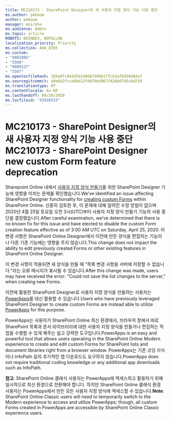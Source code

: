 ```yaml
---
title: MC210173 - SharePoint Designer의 새 사용자 지정 양식 기능 사용 중단
ms.author: pebaum
author: pebaum
manager: mnirkhe
ms.audience: Admin
ms.topic: article
ROBOTS: NOINDEX, NOFOLLOW
localization_priority: Priority
ms.collection: Adm_O365
ms.custom:
- "9002886"
- "5508"
- "9000127"
- "5507"
ms.openlocfilehash: 185e8fc94345b240667490b1ffc63af8459d8daf
ms.sourcegitcommit: a9e6b2fcce8bd12fd079ed967f426b67d5c6d239
ms.translationtype: HT
ms.contentlocale: ko-KR
ms.lasthandoff: 04/28/2020
ms.locfileid: "43928533"
---
```

# <a name="mc210173---sharepoint-designer-new-custom-form-feature-deprecation"></a><span data-ttu-id="0263d-102">MC210173 - SharePoint Designer의 새 사용자 지정 양식 기능 사용 중단</span><span class="sxs-lookup"><span data-stu-id="0263d-102">MC210173 - SharePoint Designer new custom Form feature deprecation</span></span>

<span data-ttu-id="0263d-103">Sharepoint Online 내에서 [사용자 지정 양식 만들기](https://support.microsoft.com/en-us/office/create-a-custom-list-form-using-sharepoint-designer-917d8fdb-ee00-4441-adb3-a94612d1d105?ui=en-us&rs=en-us&ad=us#bm2)를 위한 SharePoint Designer 기능에 영향을 미치는 문제를 확인했습니다.</span><span class="sxs-lookup"><span data-stu-id="0263d-103">We’ve identified an issue affecting SharePoint Designer functionality for [creating custom Forms](https://support.microsoft.com/en-us/office/create-a-custom-list-form-using-sharepoint-designer-917d8fdb-ee00-4441-adb3-a94612d1d105?ui=en-us&rs=en-us&ad=us#bm2) within SharePoint Online.</span></span> <span data-ttu-id="0263d-104">신중히 검토한 후, 이 문제에 대해 알려진 수정 방법이 없으며 2020년 4월 25일 토요일 오전 3시(UTC)부터 사용자 지정 양식 만들기 기능의 사용 중단을 결정했습니다.</span><span class="sxs-lookup"><span data-stu-id="0263d-104">After careful examination, we’ve determined that there is no known fix for this issue and have elected to disable the custom Form creation feature effective as of 3:00 AM UTC on Saturday, April 25, 2020.</span></span> <span data-ttu-id="0263d-105">이 변경 사항은 SharePoint Online Designer에서 이전에 만든 양식을 편집하는 기능이나 다른 기존 기능에는 영향을 주지 않습니다.</span><span class="sxs-lookup"><span data-stu-id="0263d-105">This change does not impact the ability to edit previously created Forms or other existing features in SharePoint Online Designer.</span></span>

<span data-ttu-id="0263d-106">이 변경 사항이 적용되면 새 양식을 만들 때 "목록 변경 사항을 서버에 저장할 수 없습니다."라는 오류 메시지가 표시될 수 있습니다.</span><span class="sxs-lookup"><span data-stu-id="0263d-106">After this change was made, users may have received the error: "Could not save the list changes to the server," when creating new Forms.</span></span>

<span data-ttu-id="0263d-107">이전에 활용한 SharePoint Designer로 사용자 지정 양식을 만들려는 사용자는 [PowerApps](https://docs.microsoft.com/powerapps/maker/canvas-apps/customize-list-form)를 대신 활용할 수 있습니다.</span><span class="sxs-lookup"><span data-stu-id="0263d-107">Users who have previously leveraged SharePoint Designer to create custom Forms are instead able to utilize [PowerApps](https://docs.microsoft.com/powerapps/maker/canvas-apps/customize-list-form) for this purpose.</span></span>

<span data-ttu-id="0263d-108">PowerApps는 사용자가 SharePoint Online 최신 환경에서, 브라우저 창에서 바로 SharePoint 목록과 문서 라이브러리에 대한 사용자 지정 양식을 만들거나 편집하는 작업을 수행할 수 있게 해주는 쉽고 강력한 도구입니다.</span><span class="sxs-lookup"><span data-stu-id="0263d-108">PowerApps is an easy and powerful tool that allows users operating in the SharePoint Online Modern experience to create and edit custom Forms for SharePoint lists and document libraries right from a browser window.</span></span> <span data-ttu-id="0263d-109">PowerApps는 기존 코딩 지식이나 InfoPath 등의 추가적인 앱 다운로드도 요구하지 않습니다.</span><span class="sxs-lookup"><span data-stu-id="0263d-109">PowerApps does not require traditional coding knowledge or any additional app downloads such as InfoPath.</span></span>

<span data-ttu-id="0263d-110">**참고**: SharePoint Online 클래식 사용자는 PowerApps에 액세스하고 활용하기 위해 일시적으로 최신 환경으로 전환해야 합니다. 하지만 SharePoint Online 클래식 환경 사용자는 PowerApps에서 만든 모든 사용자 지정 양식에 액세스할 수 있습니다.</span><span class="sxs-lookup"><span data-stu-id="0263d-110">**Note**: SharePoint Online Classic users will need to temporarily switch to the Modern experience to access and utilize PowerApps; though, all custom Forms created in PowerApps are accessible by SharePoint Online Classic experience users.</span></span>
